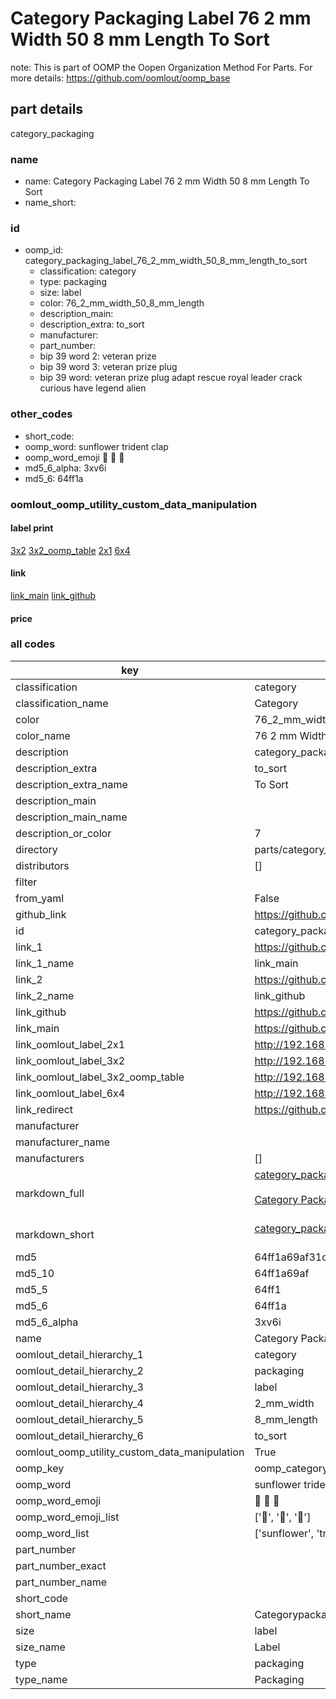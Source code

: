# Category Packaging Label 76 2 mm Width 50 8 mm Length To Sort  

note: This is part of OOMP the Oopen Organization Method For Parts. For more details: https://github.com/oomlout/oomp_base

##  part details
  



category_packaging



### name
* name: Category Packaging Label 76 2 mm Width 50 8 mm Length To Sort
* name_short: 
### id
* oomp_id: category_packaging_label_76_2_mm_width_50_8_mm_length_to_sort
  * classification: category
  * type: packaging
  * size: label
  * color: 76_2_mm_width_50_8_mm_length
  * description_main: 
  * description_extra: to_sort
  * manufacturer: 
  * part_number: 
  * bip 39 word 2: veteran prize
  * bip 39 word 3: veteran prize plug
  * bip 39 word: veteran prize plug adapt rescue royal leader crack curious have legend alien

### other_codes
* short_code: 
* oomp_word: sunflower trident clap
* oomp_word_emoji :sunflower: :trident: :clap:
* md5_6_alpha: 3xv6i
* md5_6: 64ff1a






### oomlout_oomp_utility_custom_data_manipulation
#### label print
[3x2](http://192.168.1.245:1112/?label=oomp%203xv6i)
[3x2_oomp_table](http://192.168.1.108:1112/?label=oomp%203xv6i)
[2x1](http://192.168.1.242:1112/?label=oomp%203xv6i)
[6x4](http://192.168.1.55:1112/?label=oomp%203xv6i)    

#### link

[link_main](https://github.com/oomlout/oomlout_oomp_version_1_messy/tree/main/parts/category_packaging_label_76_2_mm_width_50_8_mm_length_to_sort) [link_github](https://github.com/oomlout/oomlout_oomp_version_1_messy/tree/main/parts/category_packaging_label_76_2_mm_width_50_8_mm_length_to_sort)                             

#### price







### all codes 
| key | value |  
| --- | --- |  
| classification | category |  
| classification_name | Category |  
| color | 76_2_mm_width_50_8_mm_length |  
| color_name | 76 2 mm Width 50 8 mm Length |  
| description | category_packaging |  
| description_extra | to_sort |  
| description_extra_name | To Sort |  
| description_main |  |  
| description_main_name |  |  
| description_or_color | 7  |  
| directory | parts/category_packaging_label_76_2_mm_width_50_8_mm_length_to_sort |  
| distributors | [] |  
| filter |  |  
| from_yaml | False |  
| github_link | https://github.com/oomlout/oomlout_oomp_part_src/tree/main/parts/category_packaging_label_76_2_mm_width_50_8_mm_length_to_sort |  
| id | category_packaging_label_76_2_mm_width_50_8_mm_length_to_sort |  
| link_1 | https://github.com/oomlout/oomlout_oomp_version_1_messy/tree/main/parts/category_packaging_label_76_2_mm_width_50_8_mm_length_to_sort |  
| link_1_name | link_main |  
| link_2 | https://github.com/oomlout/oomlout_oomp_version_1_messy/tree/main/parts/category_packaging_label_76_2_mm_width_50_8_mm_length_to_sort |  
| link_2_name | link_github |  
| link_github | https://github.com/oomlout/oomlout_oomp_version_1_messy/tree/main/parts/category_packaging_label_76_2_mm_width_50_8_mm_length_to_sort |  
| link_main | https://github.com/oomlout/oomlout_oomp_version_1_messy/tree/main/parts/category_packaging_label_76_2_mm_width_50_8_mm_length_to_sort |  
| link_oomlout_label_2x1 | http://192.168.1.242:1112/?label=oomp%203xv6i |  
| link_oomlout_label_3x2 | http://192.168.1.245:1112/?label=oomp%203xv6i |  
| link_oomlout_label_3x2_oomp_table | http://192.168.1.108:1112/?label=oomp%203xv6i |  
| link_oomlout_label_6x4 | http://192.168.1.55:1112/?label=oomp%203xv6i |  
| link_redirect | https://github.com/oomlout/oomlout_oomp_version_1_messy/tree/main/parts/category_packaging_label_76_2_mm_width_50_8_mm_length_to_sort |  
| manufacturer |  |  
| manufacturer_name |  |  
| manufacturers | [] |  
| markdown_full | [category_packaging_label_76_2_mm_width_50_8_mm_length_to_sort](none)<br>[](none)<br>[Category Packaging Label 76 2 Mm Width 50 8 Mm Length To Sort](none)<br><br> |  
| markdown_short | [category_packaging_label_76_2_mm_width_50_8_mm_length_to_sort](none)<br><br> |  
| md5 | 64ff1a69af31cfd2f2db90314daad799 |  
| md5_10 | 64ff1a69af |  
| md5_5 | 64ff1 |  
| md5_6 | 64ff1a |  
| md5_6_alpha | 3xv6i |  
| name | Category Packaging Label 76 2 mm Width 50 8 mm Length To Sort |  
| oomlout_detail_hierarchy_1 | category |  
| oomlout_detail_hierarchy_2 | packaging |  
| oomlout_detail_hierarchy_3 | label |  
| oomlout_detail_hierarchy_4 | 2_mm_width |  
| oomlout_detail_hierarchy_5 | 8_mm_length |  
| oomlout_detail_hierarchy_6 | to_sort |  
| oomlout_oomp_utility_custom_data_manipulation | True |  
| oomp_key | oomp_category_packaging_label_76_2_mm_width_50_8_mm_length_to_sort |  
| oomp_word | sunflower trident clap |  
| oomp_word_emoji | :sunflower: :trident: :clap: |  
| oomp_word_emoji_list | [':sunflower:', ':trident:', ':clap:'] |  
| oomp_word_list | ['sunflower', 'trident', 'clap'] |  
| part_number |  |  
| part_number_exact |  |  
| part_number_name |  |  
| short_code |  |  
| short_name | Categorypackaging |  
| size | label |  
| size_name | Label |  
| type | packaging |  
| type_name | Packaging |  

